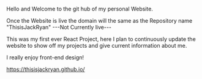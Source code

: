 Hello and Welcome to the git hub of my personal Website.

Once the Website is live the domain will the same as the Repository name "ThisisJackRyan"
---Not Currently live---

This was my first ever React Project, here I plan to continuously update the website to show off my projects and give current information about me.

I really enjoy front-end design! 

 https://thisisjackryan.github.io/
